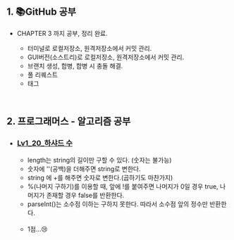 ## 1. 📚GitHub 공부

- CHAPTER 3 까지 공부, 정리 완료.

  - 터미널로 로컬저장소, 원격저장소에서 커밋 관리.
  - GUI버전(소스트리)로 로컬저장소, 원격저장소에서 커밋 관리.
  - 브랜치 생성, 합병, 합병 시 충돌 해결.
  - 풀 리퀘스트
  - 태그

<br/>

## 2.  프로그래머스 - 알고리즘 공부

- ### [Lv1_20_하샤드 수](https://github.com/EunJaePark/algorithm/blob/master/Lv1_20_%ED%95%98%EC%83%A4%EB%93%9C%20%EC%88%98.html)
  - length는 string의 길이만 구할 수 있다. (숫자는 불가능)
  - 숫자에 ''(공백)을 더해주면 string로 변한다.
  - string 에 +를 해주면 숫자로 변한다.(곱하기도 마찬가지)
  - %(나머지 구하기)를 이용할 때, 앞에 !를 붙여주면 나머지가 0일 경우 true, 나머지가 존재할 경우 false를 반환한다.
  - parseInt()는 소수점 이하는 구하지 못한다. 따라서 소수점 앞의 정수만 반환한다.
  <br/>
  
  - 1점...😢
